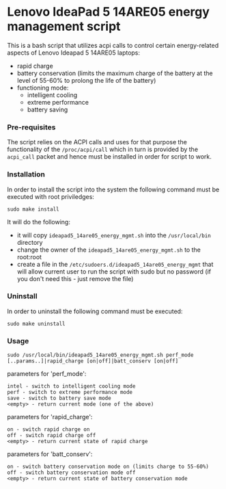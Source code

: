 # Lenovo IdeaPad 5 14ARE05 energy management script

This is a bash script that utilizes acpi calls to control certain energy-related aspects of Lenovo Ideapad 5 14ARE05 laptops:

  * rapid charge
  * battery conservation (limits the maximum charge of the battery at the level of 55-60% to prolong the life of the battery)
  * functioning mode:
	* intelligent cooling
	* extreme performance
	* battery saving

### Pre-requisites

The script relies on the ACPI calls and uses for that purpose the functionality of the `/proc/acpi/call` which in turn is provided by the
`acpi_call` packet and hence must be installed in order for script to work.

### Installation

In order to install the script into the system the following command must be executed with root priviledges:

	sudo make install

It will do the following:

 * it will copy `ideapad5_14are05_energy_mgmt.sh` into the `/usr/local/bin` directory
 * change the owner of the `ideapad5_14are05_energy_mgmt.sh` to the root:root
 * create a file in the `/etc/sudoers.d/ideapad5_14are05_energy_mgmt` that will allow current user to run the script with sudo but no password (if you don't need this - just remove the file)

### Uninstall

In order to uninstall the following command must be executed:

	sudo make uninstall

### Usage


	sudo /usr/local/bin/ideapad5_14are05_energy_mgmt.sh perf_mode [..params..]|rapid_charge [on|off]|batt_conserv [on|off]

parameters for 'perf\_mode':

	intel - switch to intelligent cooling mode
	perf - switch to extreme performance mode
	save - switch to battery save mode
	<empty> - return current mode (one of the above)
	
parameters for 'rapid\_charge':

	on - switch rapid charge on
	off - switch rapid charge off
	<empty> - return current state of rapid charge
parameters for 'batt\_conserv':

	on - switch battery conservation mode on (limits charge to 55-60%)
	off - switch battery conservation mode off
	<empty> - return current state of battery conservation mode

